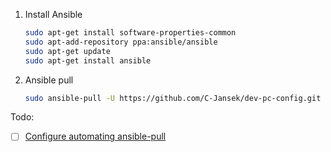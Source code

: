 1. Install Ansible
    ```bash
    sudo apt-get install software-properties-common
    sudo apt-add-repository ppa:ansible/ansible
    sudo apt-get update
    sudo apt-get install ansible
    ```
2. Ansible pull
    ```bash
    sudo ansible-pull -U https://github.com/C-Jansek/dev-pc-config.git
    ```

Todo:

-   [ ] [Configure automating ansible-pull](https://opensource.com/article/18/3/manage-your-workstation-configuration-ansible-part-2)
